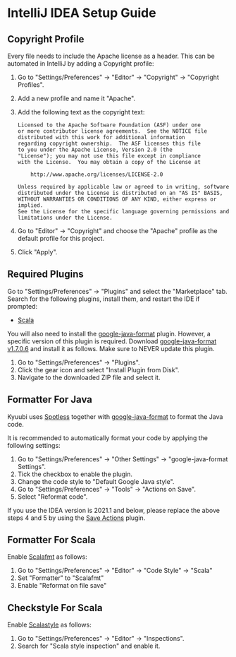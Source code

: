 <!--
- Licensed to the Apache Software Foundation (ASF) under one or more
- contributor license agreements.  See the NOTICE file distributed with
- this work for additional information regarding copyright ownership.
- The ASF licenses this file to You under the Apache License, Version 2.0
- (the "License"); you may not use this file except in compliance with
- the License.  You may obtain a copy of the License at
-
-   http://www.apache.org/licenses/LICENSE-2.0
-
- Unless required by applicable law or agreed to in writing, software
- distributed under the License is distributed on an "AS IS" BASIS,
- WITHOUT WARRANTIES OR CONDITIONS OF ANY KIND, either express or implied.
- See the License for the specific language governing permissions and
- limitations under the License.
-->

# IntelliJ IDEA Setup Guide

## Copyright Profile

Every file needs to include the Apache license as a header. This can be automated in IntelliJ by adding a Copyright
profile:

1. Go to "Settings/Preferences" → "Editor" → "Copyright" → "Copyright Profiles".
2. Add a new profile and name it "Apache".
3. Add the following text as the copyright text:

   ```
   Licensed to the Apache Software Foundation (ASF) under one
   or more contributor license agreements.  See the NOTICE file
   distributed with this work for additional information
   regarding copyright ownership.  The ASF licenses this file
   to you under the Apache License, Version 2.0 (the
   "License"); you may not use this file except in compliance
   with the License.  You may obtain a copy of the License at

       http://www.apache.org/licenses/LICENSE-2.0

   Unless required by applicable law or agreed to in writing, software
   distributed under the License is distributed on an "AS IS" BASIS,
   WITHOUT WARRANTIES OR CONDITIONS OF ANY KIND, either express or implied.
   See the License for the specific language governing permissions and 
   limitations under the License.
   ```
4. Go to "Editor" → "Copyright" and choose the "Apache" profile as the default profile for this project.
5. Click "Apply".

## Required Plugins

Go to "Settings/Preferences" → "Plugins" and select the "Marketplace" tab. Search for the following plugins, install
them, and restart the IDE if prompted:

* [Scala](https://plugins.jetbrains.com/plugin/1347-scala)

You will also need to install the [google-java-format](https://github.com/google/google-java-format)
plugin. However, a specific version of this plugin is required. Download
[google-java-format v1.7.0.6](https://plugins.jetbrains.com/plugin/8527-google-java-format/versions/stable/115957)
and install it as follows. Make sure to NEVER update this plugin.

1. Go to "Settings/Preferences" → "Plugins".
2. Click the gear icon and select "Install Plugin from Disk".
3. Navigate to the downloaded ZIP file and select it.

## Formatter For Java

Kyuubi uses [Spotless](https://github.com/diffplug/spotless/tree/main/plugin-maven) together with
[google-java-format](https://github.com/google/google-java-format) to format the Java code.

It is recommended to automatically format your code by applying the following settings:

1. Go to "Settings/Preferences" → "Other Settings" → "google-java-format Settings".
2. Tick the checkbox to enable the plugin.
3. Change the code style to "Default Google Java style".
4. Go to "Settings/Preferences" → "Tools" → "Actions on Save".
5. Select "Reformat code".

If you use the IDEA version is 2021.1 and below, please replace the above steps 4 and 5 by using the
[Save Actions](https://plugins.jetbrains.com/plugin/7642-save-actions) plugin.

## Formatter For Scala

Enable [Scalafmt](https://scalameta.org/scalafmt/) as follows:

1. Go to "Settings/Preferences" → "Editor" → "Code Style" → "Scala"
2. Set "Formatter" to "Scalafmt"
3. Enable "Reformat on file save"

## Checkstyle For Scala

Enable [Scalastyle](http://www.scalastyle.org/) as follows:

1. Go to "Settings/Preferences" → "Editor" → "Inspections".
2. Search for "Scala style inspection" and enable it.

